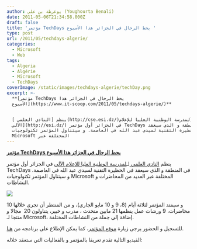```yaml
---
author: يوغرطة بن علي (Youghourta Benali)
date: 2011-05-06T21:34:58.000Z
draft: false
title: 'مؤتمر TechDays يحط الرحال في الجزائر هذا الأسبوع '
type: post
url: /2011/05/techdays-algerie/
categories:
  - Microsoft
  - Web
tags:
  - Algeria
  - Algérie
  - Microsoft
  - TechDays
coverImage: /static/images/techdays-algerie/techDay.png
excerpt: >-
  **[مؤتمر TechDays يحط الرحال في الجزائر هذا
  الأسبوع](https://www.it-scoop.com/2011/05/techdays-algerie/)**


  ينظم [النادي العلمي ](http://cse.esi.dz/)لـ[لمدرسة الوطنية العليا للإعلام
  الآلي](http://esi.dz/) في الجزائر أول مؤتمر TechDays في المنطقة و الذي سيعقد
  في الحظيرة التقنية لسيدي عبد الله في العاصمة. و سيتناول المؤتمر تكنولوجيات
  Microsoft المختلفة عبر
---
```

**[مؤتمر TechDays يحط الرحال في الجزائر هذا الأسبوع](https://www.it-scoop.com/2011/05/techdays-algerie/)**

ينظم [النادي العلمي ](http://cse.esi.dz/)لـ[لمدرسة الوطنية العليا للإعلام الآلي](http://esi.dz/) في الجزائر أول مؤتمر TechDays في المنطقة و الذي سيعقد في الحظيرة التقنية لسيدي عبد الله في العاصمة. و سيتناول المؤتمر تكنولوجيات Microsoft المختلفة عبر العديد من المحاضرات و النشاطات.

![](/static/images/techdays-algerie/techDay.png)

و سيمتد المؤتمر لثلاثة أيام (8، 9 و 10 مايو الجاري)، و من المنتظر أن تجرى خلالها 10 محاضرات، 9 ورشات عمل ينظمها 21 مابين متحدث ، مدرب و خبير، يتناولون 20  مجالا و منتجا لـ Microsoft، إضافة إلى جملة من النشاطات المختلفة.

للتسجيل و الحضور يرجى زيارة [موقع المؤتمر](http://techdays-algerie.com/)، كما يمكن الإطلاع على برنامجه من [هنا](http://techdays-algerie.com/?q=node/51).

الفيديو التالية تقدم تعريفا بالمؤتمر و بالفعاليات التي ستعقد خلاله:
